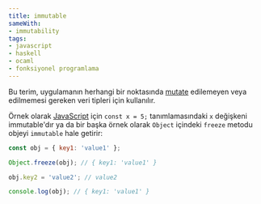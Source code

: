 ```yaml
---
title: immutable
sameWith:
- immutability
tags:
- javascript
- haskell
- ocaml
- fonksiyonel programlama
---
```


Bu terim, uygulamanın herhangi bir noktasında [mutate](/mutation) edilemeyen veya edilmemesi gereken veri tipleri için kullanılır.

Örnek olarak [JavaScript](/javascript) için `const x = 5;` tanımlamasındaki `x` değişkeni immutable'dır ya da bir başka örnek olarak `Object` içindeki `freeze` metodu objeyi `immutable` hale getirir:

```js
const obj = { key1: 'value1' };

Object.freeze(obj); // { key1: 'value1' }

obj.key2 = 'value2'; // value2

console.log(obj); // { key1: 'value1' }
```
